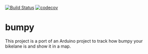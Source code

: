 [![Build Status](https://travis-ci.com/mltbnz/bumpy.svg?branch=develop)](https://travis-ci.com/mltbnz/bumpy)
[![codecov](https://codecov.io/gh/mltbnz/bumpy/branch/develop/graph/badge.svg)](https://codecov.io/gh/mltbnz/bumpy)


# bumpy

This project is a port of an Arduino project to track how bumpy your bikelane is and show it in a map.
